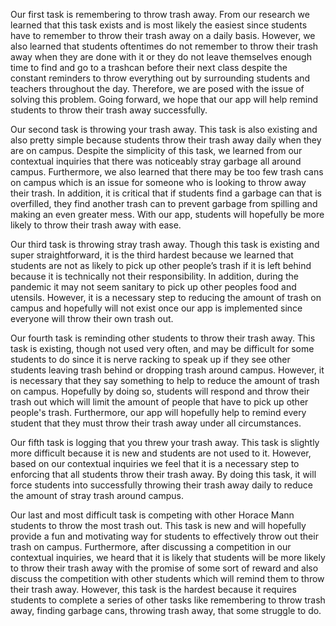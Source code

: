 Our first task is remembering to throw trash away. From our research we learned that this task exists and is most likely the easiest since students have to remember to throw their trash away on a daily basis. However, we also learned that students oftentimes do not remember to throw their trash away when they are done with it or they do not leave themselves enough time to find and go to a trashcan before their next class despite the constant reminders to throw everything out by surrounding students and teachers throughout the day. Therefore, we are posed with the issue of solving this problem. Going forward, we hope that our app will help remind students to throw their trash away successfully. 

Our second task is throwing your trash away. This task is also existing and also pretty simple because students throw their trash away daily when they are on campus. Despite the simplicity of this task, we learned from our contextual inquiries that there was noticeably stray garbage all around campus. Furthermore, we also learned that there may be too few trash cans on campus which is an issue for someone who is looking to throw away their trash. In addition, it is critical that if students find a garbage can that is overfilled, they find another trash can to prevent garbage from spilling and making an even greater mess. With our app, students will hopefully be more likely to throw their trash away with ease. 

Our third task is throwing stray trash away. Though this task is existing and super straightforward, it is the third hardest because we learned that students are not as likely to pick up other people’s trash if it is left behind because it is technically not their responsibility. In addition, during the pandemic it may not seem sanitary to pick up other peoples food and utensils. However, it is a necessary step to reducing the amount of trash on campus and hopefully will not exist once our app is implemented since everyone will throw their own trash out. 

Our fourth task is reminding other students to throw their trash away. This task is existing, though not used very often, and may be difficult for some students to do since it is nerve racking to speak up if they see other students leaving trash behind or dropping trash around campus. However, it is necessary that they say something to help to reduce the amount of trash on campus. Hopefully by doing so, students will respond and throw their trash out which will limit the amount of people that have to pick up other people's trash. Furthermore, our app will hopefully help to remind every student that they must throw their trash away under all circumstances.

Our fifth task is logging that you threw your trash away. This task is slightly more difficult because it is new and students are not used to it. However, based on our contextual inquiries we feel that it is a necessary step to enforcing that all students throw their trash away. By doing this task, it will force students into successfully throwing their trash away daily to reduce the amount of stray trash around campus.  

Our last and most difficult task is competing with other Horace Mann students to throw the most trash out. This task is new and will hopefully provide a fun and motivating way for students to effectively throw out their trash on campus. Furthermore, after discussing a competition in our contextual inquiries, we heard that it is likely that students will be more likely to throw their trash away with the promise of some sort of reward and also discuss the competition with other students which will remind them to throw their trash away. However, this task is the hardest because it requires students to complete a series of other tasks like remembering to throw trash away, finding garbage cans, throwing trash away, that some struggle to do. 
